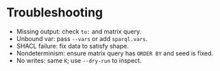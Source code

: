 # Troubleshooting

- Missing output: check `to:` and matrix query.
- Unbound var: pass `--vars` or add `sparql.vars`.
- SHACL failure: fix data to satisfy shape.
- Nondeterminism: ensure matrix query has `ORDER BY` and seed is fixed.
- No writes: same `K`; use `--dry-run` to inspect.
